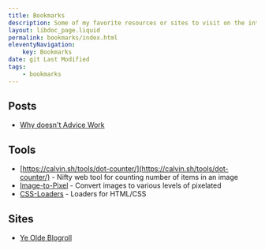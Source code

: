 ```yaml
---
title: Bookmarks
description: Some of my favorite resources or sites to visit on the interwebs
layout: libdoc_page.liquid
permalink: bookmarks/index.html
eleventyNavigation:
    key: Bookmarks
date: git Last Modified
tags:
    - bookmarks
---
```


## Posts

-   [Why doesn't Advice Work](https://dynomight.substack.com/p/advice)

## Tools

-   [https://calvin.sh/tools/dot-counter/](https://calvin.sh/tools/dot-counter/) - Nifty web tool for counting number of items in an image
-   [Image-to-Pixel](https://tezumie.github.io/Image-to-Pixel/) - Convert images to various levels of pixelated
-   [CSS-Loaders](https://css-loaders.com/) - Loaders for HTML/CSS

## Sites

-   [Ye Olde Blogroll](https://blogroll.org/)
